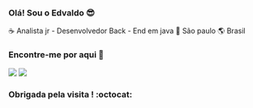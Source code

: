### Olá! Sou o Edvaldo :sunglasses:

:coffee: Analista jr - Desenvolvedor Back - End em java :house_with_garden: São paulo :earth_americas: Brasil


### Encontre-me por aqui :mag_right:
[<img src="https://img.shields.io/badge/linkedin-%230077B5.svg?&style=for-the-badge&logo=linkedin&logoColor=white" />](https://www.https://www.linkedin.com/in/edvaldo-junior-77a7251a0/)
[<img src = "https://img.shields.io/badge/instagram-%23E4405F.svg?&style=for-the-badge&logo=instagram&logoColor=white"/>](https://www.instagram.com/edvaldo.dev/)

### Obrigada pela visita ! :octocat:

